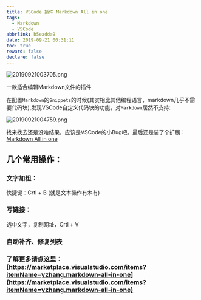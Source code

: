 ```yaml
---
title: VSCode 插件 Markdown All in one
tags:
  - Markdown
  - VSCode
abbrlink: b5eadda9
date: 2019-09-21 00:31:11
toc: true
reward: false
declare: false
---
```


![20190921003705.png](https://cdn.anyway1314.cn/image20190921003705.png-title)

一款适合编辑Markdown文件的插件
<!-- more -->

在配置`Markdown`的`Snippets`的时候(其实相比其他编程语言，markdown几乎不需要代码块),发现VSCode自定义代码块的功能，对`Markdown`居然不支持:

![20190921004759.png](https://cdn.anyway1314.cn/image20190921004759.png)

找来找去还是没啥结果，应该是VSCode的小Bug吧。最后还是装了个扩展：[Markdown All in one](https://marketplace.visualstudio.com/items?itemName=yzhang.markdown-all-in-one)

## 几个常用操作：
### **文字加粗**：
快捷键：Crtl + B (就是文本操作有木有)

### **写链接**：
选中文字，复制网址，Crtl + V

### **自动补齐、修复列表**

### **了解更多请点这里：**[https://marketplace.visualstudio.com/items?itemName=yzhang.markdown-all-in-one](https://marketplace.visualstudio.com/items?itemName=yzhang.markdown-all-in-one)

